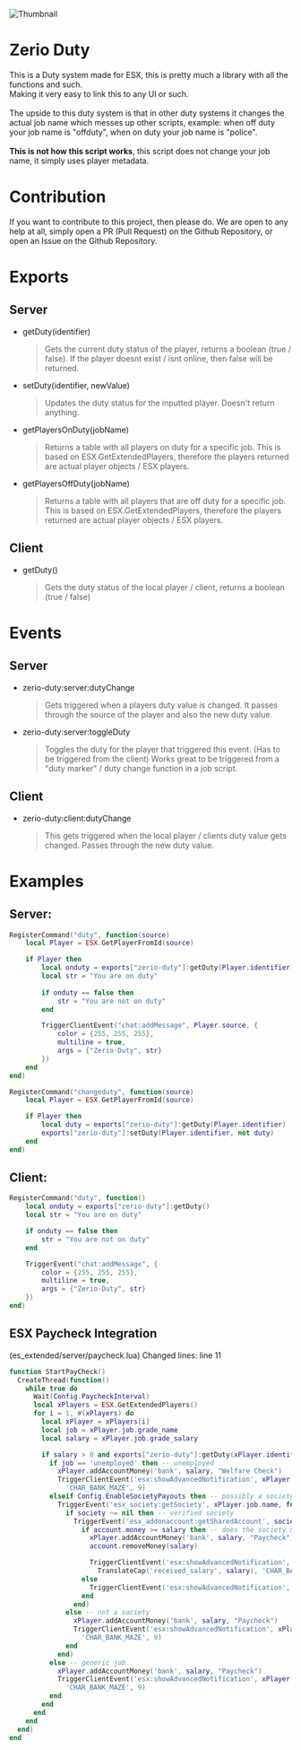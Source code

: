 ![Thumbnail](https://user-images.githubusercontent.com/54480523/200033540-4105e4e7-f6a7-45b7-b084-47ab8a53b21e.png)

# Zerio Duty
This is a Duty system made for ESX, this is pretty much a library with all the functions and such.<br>
Making it very easy to link this to any UI or such.
<br><br>
The upside to this duty system is that in other duty systems it changes the actual job name which messes up other scripts, example: when off duty your job name is "offduty", when on duty your job name is "police".
<br><br>
**This is not how this script works**, this script does not change your job name, it simply uses player metadata.

# Contribution
If you want to contribute to this project, then please do. We are open to any help at all, simply open a PR (Pull Request) on the Github Repository, or open an Issue on the Github Repository.

# Exports

## Server

- getDuty(identifier<string>)
	> Gets the current duty status of the player, returns a boolean (true / false). 
	> If the player doesnt exist / isnt online, then false will be returned.
- setDuty(identifier<string>, newValue<boolean>)
	> Updates the duty status for the inputted player. Doesn't return anything.
- getPlayersOnDuty(jobName<string>)
	> Returns a table with all players on duty for a specific job. This is based on ESX.GetExtendedPlayers, therefore the players returned are actual player objects / ESX players.
- getPlayersOffDuty(jobName<string>)
	> Returns a table with all players that are off duty for a specific job. This is based on ESX.GetExtendedPlayers, therefore the players returned are actual player objects / ESX players.

## Client

- getDuty()
	> Gets the duty status of the local player / client, returns a boolean (true / false)

# Events

## Server
- zerio-duty:server:dutyChange
  > Gets triggered when a players duty value is changed. It passes through the source of the player and also the new duty value.

- zerio-duty:server:toggleDuty
  > Toggles the duty for the player that triggered this event. (Has to be triggered from the client)
  > Works great to be triggered from a "duty marker" / duty change function in a job script.

## Client
- zerio-duty:client:dutyChange
  > This gets triggered when the local player / clients duty value gets changed. Passes through the new duty value.

# Examples

## Server:
```lua
RegisterCommand("duty", function(source)
	local Player = ESX.GetPlayerFromId(source)

	if Player then
		local onduty = exports["zerio-duty"]:getDuty(Player.identifier)
		local str = "You are on duty"
		
		if onduty == false then
			str = "You are not on duty"
		end

		TriggerClientEvent("chat:addMessage", Player.source, {
			color = {255, 255, 255},
			multiline = true,
			args = {"Zerio-Duty", str}
		})
	end
end)
```

```lua
RegisterCommand("changeduty", function(source)
	local Player = ESX.GetPlayerFromId(source)

	if Player then
		local duty = exports["zerio-duty"]:getDuty(Player.identifier)
		exports["zerio-duty"]:setDuty(Player.identifier, not duty)
	end
end)
```

## Client:
```lua
RegisterCommand("duty", function()
	local onduty = exports["zerio-duty"]:getDuty()
	local str = "You are on duty"

	if onduty == false then
		str = "You are not on duty"
	end

	TriggerEvent("chat:addMessage", {
		color = {255, 255, 255},
		multiline = true,
		args = {"Zerio-Duty", str}
	})
end)
```

## ESX Paycheck Integration
(es_extended/server/paycheck.lua)
Changed lines: line 11
```lua
function StartPayCheck()
  CreateThread(function()
    while true do
      Wait(Config.PaycheckInterval)
      local xPlayers = ESX.GetExtendedPlayers()
      for i = 1, #(xPlayers) do
        local xPlayer = xPlayers[i]
        local job = xPlayer.job.grade_name
        local salary = xPlayer.job.grade_salary

        if salary > 0 and exports["zerio-duty"]:getDuty(xPlayer.identifier) then
          if job == 'unemployed' then -- unemployed
            xPlayer.addAccountMoney('bank', salary, "Welfare Check")
            TriggerClientEvent('esx:showAdvancedNotification', xPlayer.source, TranslateCap('bank'), TranslateCap('received_paycheck'), TranslateCap('received_help', salary),
              'CHAR_BANK_MAZE', 9)
          elseif Config.EnableSocietyPayouts then -- possibly a society
            TriggerEvent('esx_society:getSociety', xPlayer.job.name, function(society)
              if society ~= nil then -- verified society
                TriggerEvent('esx_addonaccount:getSharedAccount', society.account, function(account)
                  if account.money >= salary then -- does the society money to pay its employees?
                    xPlayer.addAccountMoney('bank', salary, "Paycheck")
                    account.removeMoney(salary)

                    TriggerClientEvent('esx:showAdvancedNotification', xPlayer.source, TranslateCap('bank'), TranslateCap('received_paycheck'),
                      TranslateCap('received_salary', salary), 'CHAR_BANK_MAZE', 9)
                  else
                    TriggerClientEvent('esx:showAdvancedNotification', xPlayer.source, TranslateCap('bank'), '', TranslateCap('company_nomoney'), 'CHAR_BANK_MAZE', 1)
                  end
                end)
              else -- not a society
                xPlayer.addAccountMoney('bank', salary, "Paycheck")
                TriggerClientEvent('esx:showAdvancedNotification', xPlayer.source, TranslateCap('bank'), TranslateCap('received_paycheck'), TranslateCap('received_salary', salary),
                  'CHAR_BANK_MAZE', 9)
              end
            end)
          else -- generic job
            xPlayer.addAccountMoney('bank', salary, "Paycheck")
            TriggerClientEvent('esx:showAdvancedNotification', xPlayer.source, TranslateCap('bank'), TranslateCap('received_paycheck'), TranslateCap('received_salary', salary),
              'CHAR_BANK_MAZE', 9)
          end
        end
      end
    end
  end)
end
```
